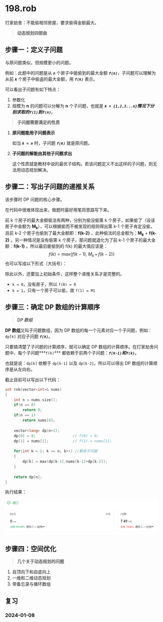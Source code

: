 # 198.rob

打家劫舍：不能偷相邻房屋，要求偷得金额最大。



> **动态规划四部曲**

## 步骤一：定义子问题

与原问题类似，但规模更小的问题。

例如：此题中的问题是从 ***`n`*** 个房子中能偷到的最大金额 ***`f(n)`***，子问题可以理解为从前 ***`k`*** 个房子中偷盗的最大金额，用 ***`f(k)`*** 表示。



可以看出子问题有如下特点：

1. 参数化
2. 规模为 **n** 的问题可以分解为 **n** 个子问题，也就是 ***`k = {1,2,3...n}`***情况下分别求取的***`f(1)`***到***`f(n)`***。



> **子问题需要满足的性质**

1. **原问题能用子问题表示**

    如当 ***`k = n`*** 时，子问题 ***`f(k)`*** 就是原问题。 

2. **子问题的解能由其他子问题求出**

    这个性质就是教材中说的最优子结构。若该问题定义不出这样的子问题，则无法用动态规划解决。



## 步骤二：写出子问题的递推关系

该步骤时 DP 问题的核心步骤。

在代码中很难体现出来，做题时最好用笔将思路写下来。

前 k 个房子的最大金额偷法有两种，分别为偷没偷第 k 个房子，如果偷了（设该房子中金额为 **M<sub>k</sub>**），可以根据偷而不被发现的规则得出第 k-1 个房子肯定没偷，且前 k-2 个房子也偷到了最大金额即：**f(k-2)** ，此种偷法的总金额为：**M<sub>k</sub>** + **f(k-2)** 。另一种情况是没有偷第 k 个房子，那问题就退化为了前 k-1 个房子的最大金额：**f(k-1)** 。所以最后能偷到的 f(k) 的最大值应该是：
$$
f(k) = max\{f(k-1),\ M_k\,+\,f(k-2)\}
$$
也可以写成以下形式（大括号）：

除此以外，还要加上初始条件，这样整个递推关系才是完整的。

* `k = 0`，没有房子，所以 `f(0) = 0`
* `k = 1`，只有一个房子可以偷，故 `f(1) = M1`



## 步骤三：确定 DP 数组的计算顺序

> ***DP 数组***

**DP 数组**又叫子问题数组，因为 DP 数组的每一个元素对应一个子问题，例如：`dp[k]` 对应子问题 ***`f(k)`***。



只要搞清楚了子问题的计算顺序，就可以确定 DP 数组的计算顺序。在打家劫舍问题中，每个子问题***`f(k)`*** 都依赖于前两个子问题：***`f(k-1)`***和***`f(k)`***。



也就是说：`dp[k]` 依赖于 `dp[k-1]` 以及 `dp[k-2]`。所以可以得出 DP 数组的计算顺序是从左向右。 



截止目前可以写出以下代码：

```c++
int rob(vector<int>& nums)
{
    int n = nums.size();
	if(n == 0)
        return 0;
    if(n == 1)
        return nums[0];
    
    vector<long> dp(n+1);
    dp[0] = 0;                 // f(0) = 0;
    dp[1] = nums[1];           // f(1) = nums[1];
    
    for(int k = 2; k <= n; k++) //剩余子问题
    {
        dp[k] = max(dp[k-1],nums[k-1]+dp[k-2]);
    }
    
    return dp[n];
}
```

执行结果：

![image-20230821195903430](https://raw.githubusercontent.com/huibazdy/TyporaPicture/main/image-20230821195903430.png)



## 步骤四：空间优化





> **几个关于动态规划的问题**

1. 自顶向下和自底向上
2. 一维和二维动态规划
3. 带备忘录与循环数组



## 复习

### 2024-01-08